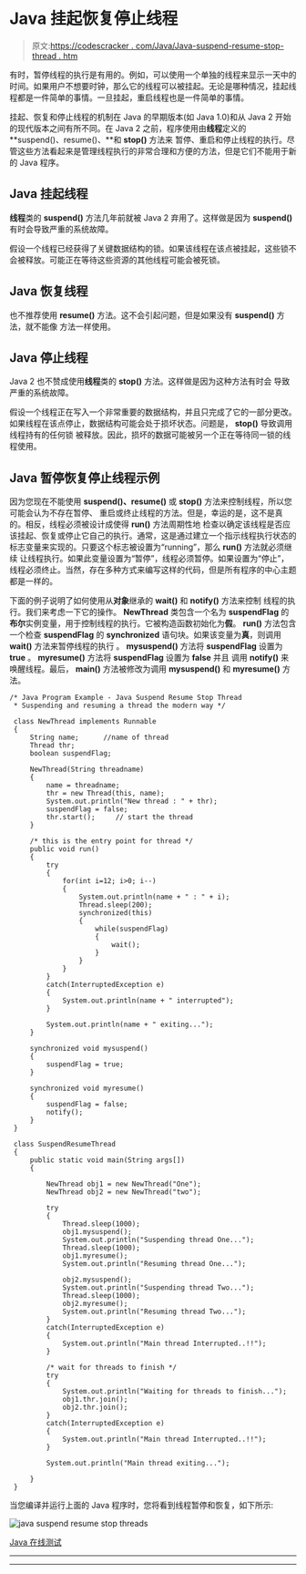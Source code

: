 # Java 挂起恢复停止线程

> 原文:[https://codescracker . com/Java/Java-suspend-resume-stop-thread . htm](https://codescracker.com/java/java-suspend-resume-stop-thread.htm)

有时，暂停线程的执行是有用的。例如，可以使用一个单独的线程来显示一天中的时间。如果用户不想要时钟，那么它的线程可以被挂起。无论是哪种情况，挂起线程都是一件简单的事情。一旦挂起，重启线程也是一件简单的事情。

挂起、恢复和停止线程的机制在 Java 的早期版本(如 Java 1.0)和从 Java 2 开始的现代版本之间有所不同。在 Java 2 之前，程序使用由**线程**定义的 **suspend()、resume()、**和 **stop()** 方法来 暂停、重启和停止线程的执行。尽管这些方法看起来是管理线程执行的非常合理和方便的方法，但是它们不能用于新的 Java 程序。

## Java 挂起线程

**线程**类的 **suspend()** 方法几年前就被 Java 2 弃用了。这样做是因为 **suspend()** 有时会导致严重的系统故障。

假设一个线程已经获得了关键数据结构的锁。如果该线程在该点被挂起，这些锁不会被释放。可能正在等待这些资源的其他线程可能会被死锁。

## Java 恢复线程

也不推荐使用 **resume()** 方法。这不会引起问题，但是如果没有 **suspend()** 方法，就不能像 方法一样使用。

## Java 停止线程

Java 2 也不赞成使用**线程**类的 **stop()** 方法。这样做是因为这种方法有时会 导致严重的系统故障。

假设一个线程正在写入一个非常重要的数据结构，并且只完成了它的一部分更改。如果线程在该点停止，数据结构可能会处于损坏状态。问题是， **stop()** 导致调用线程持有的任何锁 被释放。因此，损坏的数据可能被另一个正在等待同一锁的线程使用。

## Java 暂停恢复停止线程示例

因为您现在不能使用 **suspend()、resume()** 或 **stop()** 方法来控制线程，所以您可能会认为不存在暂停、 重启或终止线程的方法。但是，幸运的是，这不是真的。相反，线程必须被设计成使得 **run()** 方法周期性地 检查以确定该线程是否应该挂起、恢复或停止它自己的执行。通常，这是通过建立一个指示线程执行状态的 标志变量来实现的。只要这个标志被设置为“running”，那么 **run()** 方法就必须继续 让线程执行。如果此变量设置为“暂停”，线程必须暂停。如果设置为“停止”，线程必须终止。当然，存在多种方式来编写这样的代码，但是所有程序的中心主题都是一样的。

下面的例子说明了如何使用从**对象**继承的 **wait()** 和 **notify()** 方法来控制 线程的执行。我们来考虑一下它的操作。 **NewThread** 类包含一个名为 **suspendFlag** 的**布尔**实例变量，用于控制线程的执行。它被构造函数初始化为**假**。 **run()** 方法包含一个检查 **suspendFlag** 的 **synchronized** 语句块。如果该变量为**真**，则调用 **wait()** 方法来暂停线程的执行 。 **mysuspend()** 方法将 **suspendFlag** 设置为 **true** 。 **myresume()** 方法将 **suspendFlag** 设置为 **false** 并且 调用 **notify()** 来唤醒线程。最后， **main()** 方法被修改为调用 **mysuspend()** 和 **myresume()** 方法。

```
/* Java Program Example - Java Suspend Resume Stop Thread
 * Suspending and resuming a thread the modern way */

 class NewThread implements Runnable
 {
     String name;      //name of thread
     Thread thr;
     boolean suspendFlag;

     NewThread(String threadname)
     {
         name = threadname;
         thr = new Thread(this, name);
         System.out.println("New thread : " + thr);
         suspendFlag = false;
         thr.start();     // start the thread
     }

     /* this is the entry point for thread */
     public void run()
     {
         try
         {
             for(int i=12; i>0; i--)
             {
                 System.out.println(name + " : " + i);
                 Thread.sleep(200);
                 synchronized(this)
                 {
                     while(suspendFlag)
                     {
                         wait();
                     }
                 }
             }
         }
         catch(InterruptedException e)
         {
             System.out.println(name + " interrupted");
         }

         System.out.println(name + " exiting...");
     }

     synchronized void mysuspend()
     {
         suspendFlag = true;
     }

     synchronized void myresume()
     {
         suspendFlag = false;
         notify();
     }
 }

 class SuspendResumeThread
 {
     public static void main(String args[])
     {

         NewThread obj1 = new NewThread("One");
         NewThread obj2 = new NewThread("two");

         try
         {
             Thread.sleep(1000);
             obj1.mysuspend();
             System.out.println("Suspending thread One...");
             Thread.sleep(1000);
             obj1.myresume();
             System.out.println("Resuming thread One...");

             obj2.mysuspend();
             System.out.println("Suspending thread Two...");
             Thread.sleep(1000);
             obj2.myresume();
             System.out.println("Resuming thread Two...");
         }
         catch(InterruptedException e)
         {
             System.out.println("Main thread Interrupted..!!");
         }

         /* wait for threads to finish */
         try
         {
             System.out.println("Waiting for threads to finish...");
             obj1.thr.join();
             obj2.thr.join();
         }
         catch(InterruptedException e)
         {
             System.out.println("Main thread Interrupted..!!");
         }

         System.out.println("Main thread exiting...");

     }
 }
```

当您编译并运行上面的 Java 程序时，您将看到线程暂停和恢复，如下所示:

![java suspend resume stop threads](../Images/35095bfc3bb41e6ccfabe6b456d1dc9a.png)

[Java 在线测试](/exam/showtest.php?subid=1)

* * *

* * *
